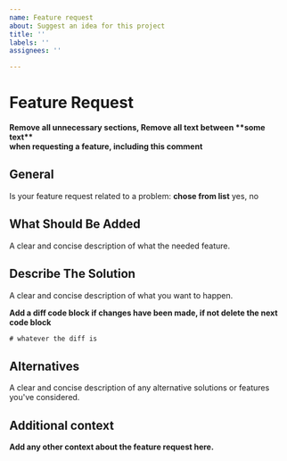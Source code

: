 ```yaml
---
name: Feature request
about: Suggest an idea for this project
title: ''
labels: ''
assignees: ''

---
```


# Feature Request

**Remove all unnecessary sections, Remove all text between \*\*some text\*\* \
when requesting a feature, including this comment**

## General

Is your feature request related to a problem: **chose from list** yes, no

## What Should Be Added

A clear and concise description of what the needed feature.

## Describe The Solution

A clear and concise description of what you want to happen.

**Add a diff code block if changes have been made, if not delete the next code block**

```diff
# whatever the diff is
```

## Alternatives

A clear and concise description of any alternative solutions or features you've considered.

## Additional context

**Add any other context about the feature request here.**

